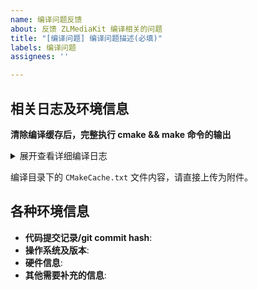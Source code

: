 ```yaml
---
name: 编译问题反馈
about: 反馈 ZLMediaKit 编译相关的问题
title: "[编译问题] 编译问题描述(必填)"
labels: 编译问题
assignees: ''

---
```


<!--
 请仔细阅读相关注释提示, 请务必根据提示填写相关信息.
 1. 信息不完整会影响问题的解决速度.
 1. 乱七八糟的渲染格式也会影响开发者心情, 同样会影响问题的解决. 提交前请务必点击 Preview/预览下反馈的显示效果.
 1. 不要删除模版内容, 模版的注释部分的内容不会显示，不需要删除，直接在各部分注释外面补充相关信息即可.
 -->

<!--
 markdown 语法参考:
 * https://docs.github.com/cn/get-started/writing-on-github/getting-started-with-writing-and-formatting-on-github/basic-writing-and-formatting-syntax
 * https://docs.github.com/en/get-started/writing-on-github/getting-started-with-writing-and-formatting-on-github/basic-writing-and-formatting-syntax
 -->

## 相关日志及环境信息

<!--
  由于编译日志通长较长, 建议将日志信息填写到下面 `````` block 内，或者上传日志文件
  -->

**清除编译缓存后，完整执行 cmake && make 命令的输出**

<details>
<summary>展开查看详细编译日志</summary>
<pre>

```
详细日志粘在这里!
```

</pre>
</details>

编译目录下的 `CMakeCache.txt` 文件内容，请直接上传为附件。

## 各种环境信息

<!--
  请填写相关环境信息, 详细的环境信息有助于快速复现定位问题.

  * 代码提交记录, 可使用命令 `git rev-parse HEAD` 进行查看.
  * 操作系统及版本, 如: Windows 10, CentOS 7, ...
  * 硬件信息, 如: Intel, AMD, ARM, 飞腾, 龙芯, ...
  -->

* **代码提交记录/git commit hash**:
* **操作系统及版本**:
* **硬件信息**:
* **其他需要补充的信息**:
